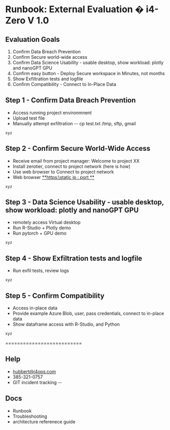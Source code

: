 # Runbook: External Evaluation � i4-Zero  V 1.0

## Evaluation Goals
1. Confirm Data Breach Prevention
2. Confirm Secure world-wide access
3. Confirm Data Science Usability - usable desktop, show workload: plotly and nanoGPT GPU
3. Confirm easy button - Deploy Secure workspace in Minutes, not months
4. Show Exfiltration tests and logfile 
5. Confirm Compatibility - Connect to In-Place Data

## Step 1 - Confirm Data Breach Prevention
- Access running project environmnent
- Upload test file
- Manually attempt exfiltration -- cp test.txt /tmp, sftp, gmail
```ShellSession
xyz
```

## Step 2 - Confirm Secure World-Wide Access
- Receive email from project manager: Welcome to project XX 
- Install zerotier, connect to project network (here is how)
- Use web browser to Connect to project network
- Web browser [**https:\\static ip : port **](#ip)
```ShellSession
xyz
```

## Step 3 - Data Science Usability - usable desktop, show workload: plotly and nanoGPT GPU
- remotely access Virtual desktop
- Run R-Studio + Plotly demo
- Run pytorch + GPU demo
```ShellSession
xyz
```

## Step 4 - Show Exfiltration tests and logfile 
- Run exfil tests, review logs
```ShellSession
xyz
```

## Step 5 - Confirm Compatibility
- Access in-place data
- Provide example Azure Blob, user, pass credentials, connect to in-place data
- Show dataframe access with R-Studio, and Python
```ShellSession
xyz
```



==========================
## Help 
- hubbert@i4ops.com
- 385-321-0757
- GIT incident tracking -- 

## Docs
- Runbook
- Troubleshooting
- architecture referenece guide



